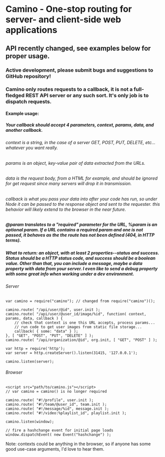 # Camino - One-stop routing for server- and client-side web applications
## API recently changed, see examples below for proper usage.
### Active development, please submit bugs and suggestions to GitHub repository!

### Camino only routes requests to a callback, it is not a full-fledged REST API server or any such sort. It's only job is to dispatch requests.

#### Example usage:

##### Your callback should accept 4 parameters, context, params, data, and another callback.
###### context is a string, in the case of a server GET, POST, PUT, DELETE, etc... whatever you want really.
###### params is an object, key-value pair of data extracted from the URLs.
###### data is the request body, from a HTML for example, and should be ignored for get request since many servers will drop it in transmission.
###### callback is what you pass your data into after your code has run, so under Node it can be passed to the response object and sent to the requester. this behavior will likely extend to the browser in the near future.

##### @param translates to a "required" parameter for the URL, %param is an optional param. If a URL contains a required param and one is not passed, it behaves as the the route has not been defined (404, in HTTP terms).
##### What to return: an object, with at least 2 properties--status and success.  Status should be a HTTP status code, and success should be a boolean value.  Other than that, you can include a message, maybe a data property with data from your server.  I even like to send a debug property with some great info when working under a dev environment.

###### Server
    var camino = require("camino"); // changed from require("camino")();

    camino.route( "/api/user/@id", user.init );
    camino.route( "/api/user/@user_id/image/%id", function( context, params, data, callback ) {
    	// check that context is one this URL accepts, process params...
        // run code to get user images from static file storage...
        callback( { some: "data" } );
    }, [ "GET", "POST", "PUT", "DELETE" ] );
    camino.route( "/api/organization/@id", org.init, [ "GET", "POST" ] );

    var http = require('http');
    var server = http.createServer().listen(31415, '127.0.0.1');

    camino.listen(server);

###### Browser
    <script src="path/to/camino.js"></script>
    // var camino = camino() is no longer required

    camino.route( "#!/profile", user.init );
    camino.route( "#!/team/@user_id", team.init );
    camino.route( "#!/message/%id", message.init );
    camino.route( "#!/video:%playlist_id", playlist.init );

    camino.listen(window);

    // fire a hashchange event for initial page loads
    window.dispatchEvent( new Event("hashchange") );

Note: contexts could be anything in the browser, so if anyone has some good use-case arguments, I'd love to hear them.